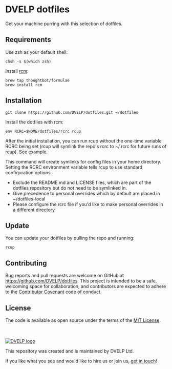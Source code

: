 # DVELP dotfiles

Get your machine purring with this selection of dotfiles.

## Requirements

Use zsh as your default shell:

```
chsh -s $(which zsh)
```

Install [rcm](https://github.com/thoughtbot/rcm):

```
brew tap thoughtbot/formulae
brew install rcm
```

## Installation

```
git clone https://github.com/DVELP/dotfiles.git ~/dotfiles
```

Install the dotfiles with rcm:

```
env RCRC=$HOME/dotfiles/rcrc rcup
```

After the initial installation, you can run rcup without the one-time variable
RCRC being set (rcup will symlink the repo's rcrc to ~/.rcrc for future runs of
rcup). See example.

This command will create symlinks for config files in your home directory.
Setting the RCRC environment variable tells rcup to use standard configuration
options:

* Exclude the README.md and LICENSE files, which are part of the dotfiles
repository but do not need to be symlinked in.
* Give precedence to personal overrides which by default are placed in
~/dotfiles-local
* Please configure the rcrc file if you'd like to make personal overrides in a
different directory

## Update

You can update your dotfiles by pulling the repo and running:

```
rcup
```

## Contributing

Bug reports and pull requests are welcome on GitHub at
https://github.com/DVELP/dotfiles. This project is intended to be a safe,
welcoming space for collaboration, and contributors are expected to adhere to
the [Contributor Covenant](contributor-covenant.org) code of conduct.


## License

The code is available as open source under the terms of the [MIT
License](http://opensource.org/licenses/MIT).

<br></br>
[![DVELP
logo](https://raw.githubusercontent.com/DVELP/cookbook/master/assets/dvelp-logo.png
'DVELP logo')](http://dvelp.co.uk)

This repository was created and is maintained by DVELP Ltd.

If you like what you see and would like to hire us or join us, [get in
touch](http://dvelp.co.uk)!
